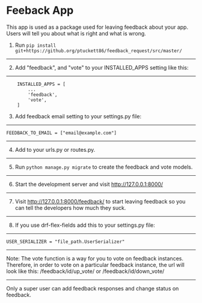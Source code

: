 # Feeback App

This app is used as a package used for leaving feedback about your app. Users will tell you about what is right and what is wrong.



1. Run `pip install git+https://github.org/ptuckett86/feedback_request/src/master/`
-------


2. Add "feedback", and "vote" to your INSTALLED_APPS setting like this:
-----------------------------------------------------------------------
```
    INSTALLED_APPS = [
        ...
        'feedback',
        'vote',
    ]
```
3. Add feedback email setting to your settings.py file:
-----------------------------------------------------
```
FEEDBACK_TO_EMAIL = ["email@example.com"]
```
-----------------------------------------------------
4. Add to your urls.py or routes.py.
------------------------------------
5. Run `python manage.py migrate` to create the feedback and vote models.
-------
6. Start the development server and visit http://127.0.0.1:8000/
---------------------------------------------------------------
7. Visit http://127.0.0.1:8000/feedback/ to start leaving feedback so you can tell the developers how much they suck. 
---------------------------------------------------------------------------------------------------------------------
8. If you use drf-flex-fields add this to your settings.py file:
---------------------------------------------------------
```
USER_SERIALIZER = "file_path.UserSerializer"
```
----------------------------------------------------------
Note: The vote function is a way for you to vote on feedback instances. Therefore, in order to vote on a particular feedback instance, the url will look like this:
/feedback/id/up_vote/ or /feedback/id/down_vote/
__________________________________________________

Only a super user can add feedback responses and change status on feedback.
